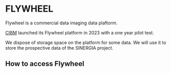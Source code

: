 ﻿


# FLYWHEEL


Flywheel is a commercial data imaging data plaftorm.

[CIBM](https://cibm.ch/the-center/) launched its Flywheel platform in 2023 with a one year pilot test. 

We dispose of storage space on the platform for some data.
We will use it to store the prospective data of the SINERGIA project.


## How to access Flywheel 





